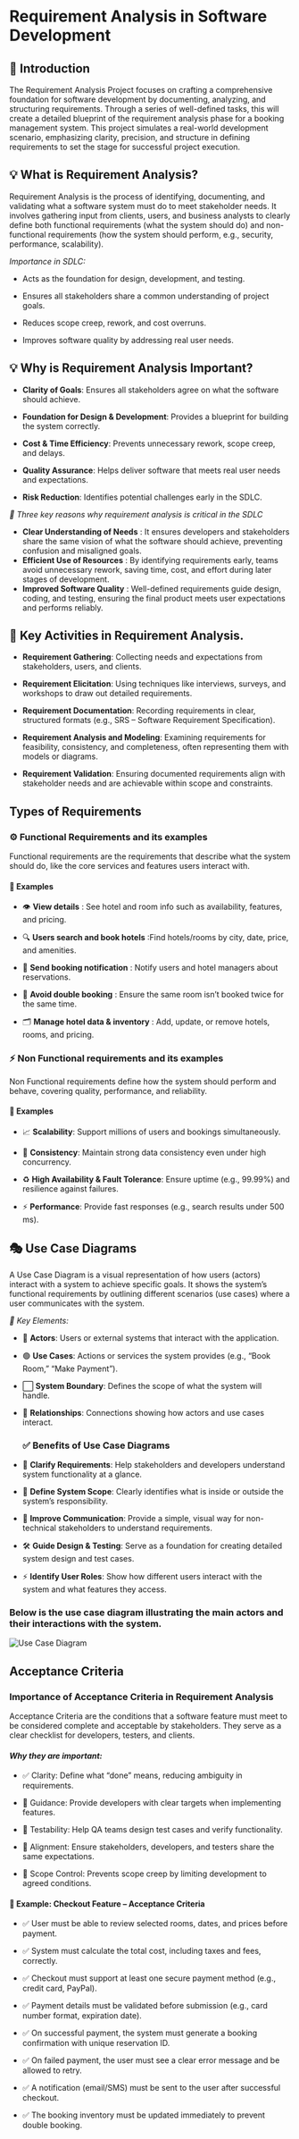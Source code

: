 # Requirement Analysis in Software Development

## 📌 Introduction
The Requirement Analysis Project focuses on crafting a comprehensive foundation for software development by documenting, analyzing, and structuring requirements. Through a series of well-defined tasks, this will create a detailed blueprint of the requirement analysis phase for a booking management system. This project simulates a real-world development scenario, emphasizing clarity, precision, and structure in defining requirements to set the stage for successful project execution.

## 💡 What is Requirement Analysis?

Requirement Analysis is the process of identifying, documenting, and validating what a software system must do to meet stakeholder needs. It involves gathering input from clients, users, and business analysts to clearly define both functional requirements (what the system should do) and non-functional requirements (how the system should perform, e.g., security, performance, scalability).

 *Importance in SDLC:*

- Acts as the foundation for design, development, and testing.

- Ensures all stakeholders share a common understanding of project goals.

- Reduces scope creep, rework, and cost overruns.

- Improves software quality by addressing real user needs.

## 💡 Why is Requirement Analysis Important?

- **Clarity of Goals**: Ensures all stakeholders agree on what the software should achieve.

- **Foundation for Design & Development**: Provides a blueprint for building the system correctly.

- **Cost & Time Efficiency**: Prevents unnecessary rework, scope creep, and delays.

- **Quality Assurance**: Helps deliver software that meets real user needs and expectations.

- **Risk Reduction**: Identifies potential challenges early in the SDLC.

*🔑 Three key reasons why requirement analysis is critical in the SDLC*

- **Clear Understanding of Needs** : It ensures developers and stakeholders share the same vision of what the software should achieve, preventing confusion and misaligned goals.
- **Efficient Use of Resources** : By identifying requirements early, teams avoid unnecessary rework, saving time, cost, and effort during later stages of development.
- **Improved Software Quality** : Well-defined requirements guide design, coding, and testing, ensuring the final product meets user expectations and performs reliably.

## 🔑 Key Activities in Requirement Analysis.
- **Requirement Gathering**: Collecting needs and expectations from stakeholders, users, and clients.

- **Requirement Elicitation**: Using techniques like interviews, surveys, and workshops to draw out detailed requirements.

- **Requirement Documentation**: Recording requirements in clear, structured formats (e.g., SRS – Software Requirement Specification).

- **Requirement Analysis and Modeling**: Examining requirements for feasibility, consistency, and completeness, often representing them with models or diagrams.

- **Requirement Validation**: Ensuring documented requirements align with stakeholder needs and are achievable within scope and constraints.

## Types of Requirements

 ### ⚙️ Functional Requirements and its examples

   Functional requirements are the requirements that describe what the system should do, like the core services and features users interact with.    

   #### 🔖 Examples         

- 👁️ **View details** : See hotel and room info such as availability, features, and pricing.

- 🔍 **Users search and book hotels** :Find hotels/rooms by city, date, price, and amenities.

- 🔔 **Send booking notification** : Notify users and hotel managers about reservations.

- 🚫 **Avoid double booking** : Ensure the same room isn’t booked twice for the same time.

- 🗂️ **Manage hotel data & inventory** : Add, update, or remove hotels, rooms, and pricing.      

 ### ⚡  Non Functional requirements  and its examples 
   Non Functional requirements define how the system should perform and behave, covering quality, performance, and reliability.

   #### 🔖 Examples

- 📈 **Scalability**: Support millions of users and bookings simultaneously.

- 🔄 **Consistency**: Maintain strong data consistency even under high concurrency.

- ♻️ **High Availability & Fault Tolerance**: Ensure uptime (e.g., 99.99%) and resilience against failures.

- ⚡ **Performance**: Provide fast responses (e.g., search results under 500 ms).

## 🎭 Use Case Diagrams

A Use Case Diagram is a visual representation of how users (actors) interact with a system to achieve specific goals. It shows the system’s functional requirements by outlining different scenarios (use cases) where a user communicates with the system.

 *🔑 Key Elements:*

- 👤 **Actors**: Users or external systems that interact with the application.

- 🟢 **Use Cases**: Actions or services the system provides (e.g., “Book Room,” “Make Payment”).

- ⬜ **System Boundary**: Defines the scope of what the system will handle.

- 🔗 **Relationships**: Connections showing how actors and use cases interact.

    ### ✅ Benefits of Use Case Diagrams

- 📌 __Clarify Requirements__: Help stakeholders and developers understand system functionality at a glance.

- 🧭 __Define System Scope__: Clearly identifies what is inside or outside the system’s responsibility.

- 👥 __Improve Communication__: Provide a simple, visual way for non-technical stakeholders to understand requirements.

- 🛠️ __Guide Design & Testing__: Serve as a foundation for creating detailed system design and test cases.

- ⚡ __Identify User Roles__: Show how different users interact with the system and what features they access.

### Below is the use case diagram illustrating the main actors and their interactions with the system.
![Use Case Diagram](alx-booking-uc.png)

## Acceptance Criteria
   ### Importance of Acceptance Criteria in Requirement Analysis
Acceptance Criteria are the conditions that a software feature must meet to be considered complete and acceptable by stakeholders. They serve as a clear checklist for developers, testers, and clients.

   #### *Why they are important:*

- ✅ Clarity: Define what “done” means, reducing ambiguity in requirements.

- 🧭 Guidance: Provide developers with clear targets when implementing features.

- 🧪 Testability: Help QA teams design test cases and verify functionality.

- 🤝 Alignment: Ensure stakeholders, developers, and testers share the same expectations.

- 🚫 Scope Control: Prevents scope creep by limiting development to agreed conditions.

#### 🛒 Example: Checkout Feature – Acceptance Criteria
- ✅ User must be able to review selected rooms, dates, and prices before payment.

- ✅ System must calculate the total cost, including taxes and fees, correctly.

- ✅ Checkout must support at least one secure payment method (e.g., credit card, PayPal).

- ✅ Payment details must be validated before submission (e.g., card number format, expiration date).

- ✅ On successful payment, the system must generate a booking confirmation with unique reservation ID.

- ✅ On failed payment, the user must see a clear error message and be allowed to retry.

- ✅ A notification (email/SMS) must be sent to the user after successful checkout.

- ✅ The booking inventory must be updated immediately to prevent double booking.

